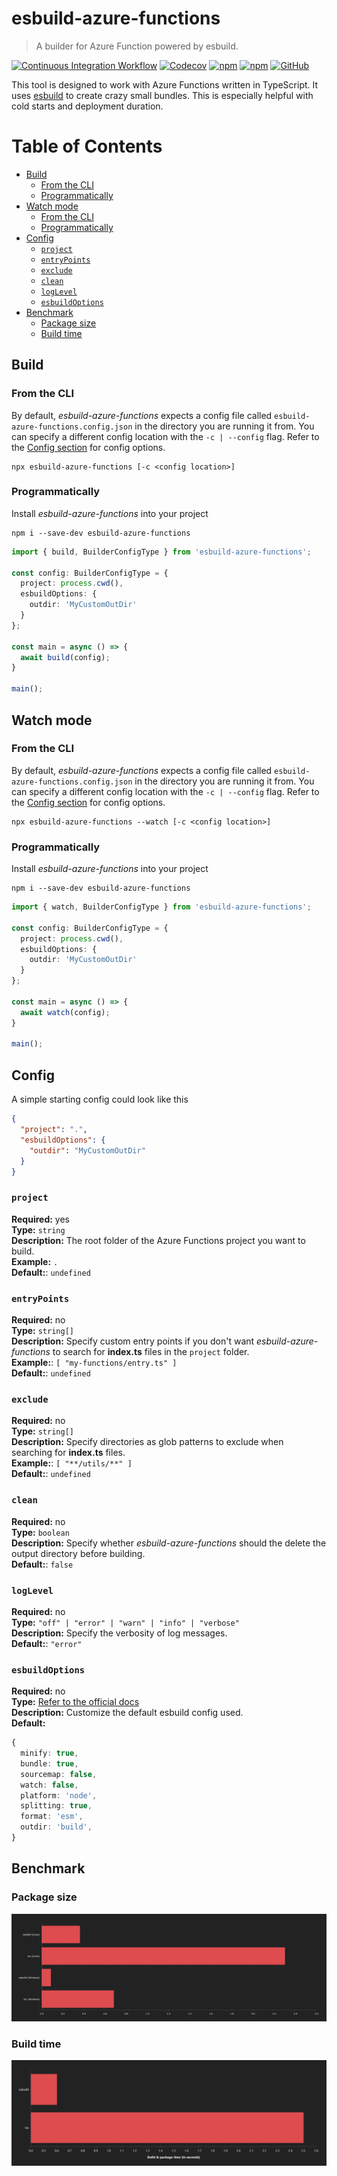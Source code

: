 # esbuild-azure-functions <!-- omit in toc -->

> A builder for Azure Function powered by esbuild.

[![Continuous Integration Workflow](https://github.com/beyerleinf/esbuild-azure-functions/actions/workflows/ci.yml/badge.svg)](https://github.com/beyerleinf/esbuild-azure-functions/actions/workflows/ci.yml) [![Codecov](https://img.shields.io/codecov/c/github/beyerleinf/esbuild-azure-functions)](https://app.codecov.io/gh/beyerleinf/esbuild-azure-functions) [![npm](https://img.shields.io/npm/v/esbuild-azue-functions)](https://www.npmjs.com/package/esbuild-azure-functions) [![npm](https://img.shields.io/npm/dm/esbuild-azure-functions)](https://www.npmjs.com/package/esbuild-azure-functions) [![GitHub](https://img.shields.io/github/license/beyerleinf/esbuild-azure-functions)](https://github.com/beyerleinf/esbuild-azure-functions/blob/main/LICENSE)

This tool is designed to work with Azure Functions written in TypeScript. It uses [esbuild](https://esbuild.github.io/) to create crazy small bundles. This is especially helpful with cold starts and deployment duration.

# Table of Contents <!-- omit in toc -->
- [Build](#build)
  - [From the CLI](#from-the-cli)
  - [Programmatically](#programmatically)
- [Watch mode](#watch-mode)
  - [From the CLI](#from-the-cli-1)
  - [Programmatically](#programmatically-1)
- [Config](#config)
  - [`project`](#project)
  - [`entryPoints`](#entrypoints)
  - [`exclude`](#exclude)
  - [`clean`](#clean)
  - [`logLevel`](#loglevel)
  - [`esbuildOptions`](#esbuildoptions)
- [Benchmark](#benchmark)
  - [Package size](#package-size)
  - [Build time](#build-time)

## Build

### From the CLI

By default, *esbuild-azure-functions* expects a config file called `esbuild-azure-functions.config.json` in the directory you are running it from. You can specify a different config location with the `-c | --config` flag. Refer to the [Config section](#config) for config options.

```
npx esbuild-azure-functions [-c <config location>]
```

### Programmatically

Install *esbuild-azure-functions* into your project

```
npm i --save-dev esbuild-azure-functions
```

```ts
import { build, BuilderConfigType } from 'esbuild-azure-functions';

const config: BuilderConfigType = {
  project: process.cwd(),
  esbuildOptions: {
    outdir: 'MyCustomOutDir'
  }
};

const main = async () => {
  await build(config);
}

main();

```

## Watch mode

### From the CLI

By default, *esbuild-azure-functions* expects a config file called `esbuild-azure-functions.config.json` in the directory you are running it from. You can specify a different config location with the `-c | --config` flag. Refer to the [Config section](#config) for config options.

```
npx esbuild-azure-functions --watch [-c <config location>]
```

### Programmatically

Install *esbuild-azure-functions* into your project

```
npm i --save-dev esbuild-azure-functions
```

```ts
import { watch, BuilderConfigType } from 'esbuild-azure-functions';

const config: BuilderConfigType = {
  project: process.cwd(),
  esbuildOptions: {
    outdir: 'MyCustomOutDir'
  }
};

const main = async () => {
  await watch(config);
}

main();

```

## Config

A simple starting config could look like this
```json
{
  "project": ".",
  "esbuildOptions": {
    "outdir": "MyCustomOutDir"
  }
}
```

### `project`

**Required:** yes  
**Type:** `string`  
**Description:** The root folder of the Azure Functions project you want to build.  
**Example:** `.`  
**Default:**: `undefined`

### `entryPoints`

**Required:** no  
**Type:** `string[]`  
**Description:** Specify custom entry points if you don't want *esbuild-azure-functions* to search for **index.ts** files in the `project` folder.  
**Example:**: `[ "my-functions/entry.ts" ]`  
**Default:**: `undefined`

### `exclude`

**Required:** no  
**Type:** `string[]`  
**Description:** Specify directories as glob patterns to exclude when searching for **index.ts** files.  
**Example:**: `[ "**/utils/**" ]`  
**Default:**: `undefined`

### `clean`

**Required:** no  
**Type:** `boolean`  
**Description:** Specify whether *esbuild-azure-functions* should the delete the output directory before building.  
**Default:**: `false`

### `logLevel`
**Required:** no  
**Type:** `"off" | "error" | "warn" | "info" | "verbose"`  
**Description:** Specify the verbosity of log messages.  
**Default:**: `"error"`

### `esbuildOptions`

**Required:** no  
**Type:** [Refer to the official docs](https://esbuild.github.io/api/#build-api)  
**Description:** Customize the default esbuild config used.  
**Default:**
```ts
{
  minify: true,
  bundle: true,
  sourcemap: false,
  watch: false,
  platform: 'node',
  splitting: true,
  format: 'esm',
  outdir: 'build',
}
```

## Benchmark

### Package size

![package size chart](.docs/size-chart_win.png)

### Build time

![package size chart](.docs/speed-chart.png)